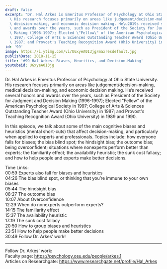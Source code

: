 ```yaml
---
draft: false
excerpt: "Dr. Hal Arkes is Emeritus Professor of Psychology at Ohio State University.\
  \ His research focuses primarily on areas like judgement/decision-making, medical\
  \ decision-making, and economic decision making. He\u2019s received several honors\
  \ and awards over the years, such as President of the Society for Judgment and Decision\
  \ Making (1996-1997); Elected \"Fellow\" of the American Psychological Society in\
  \ 1997; College of Arts & Sciences Outstanding Teacher Award (Ohio University) in\
  \ 1987; and Provost's Teaching Recognition Award (Ohio University) in 1989 and 1990."
id: '99'
image: https://i.ytimg.com/vi/UGxyeA0I3jg/maxresdefault.jpg
publishDate: 2018-11-15
title: '#99 Hal Arkes: Biases, Heuritics, and Decision-Making'
youtubeid: UGxyeA0I3jg
---
```

<div class="timelinks">

Dr. Hal Arkes is Emeritus Professor of Psychology at Ohio State University. His research focuses primarily on areas like judgement/decision-making, medical decision-making, and economic decision making. He’s received several honors and awards over the years, such as President of the Society for Judgment and Decision Making (1996-1997); Elected "Fellow" of the American Psychological Society in 1997; College of Arts & Sciences Outstanding Teacher Award (Ohio University) in 1987; and Provost's Teaching Recognition Award (Ohio University) in 1989 and 1990.

In this episode, we talk about some of the main cognitive biases and heuristics (mental short-cuts) that affect decision-making, and particularly when applied to experts and professionals. Topics include: how everyone falls for biases; the bias blind spot; the hindsight bias; the outcome bias; being overconfident; situations where nonexperts perform better than experts; the familiarity effect; the availability heuristic; the sunk cost fallacy; and how to help people and experts make better decisions.

Time Links:  
<time>00:59</time> Experts also fall for biases and heuristics  
<time>04:26</time> The bias blind spot, or thinking that you’re immune to your own biases                   
<time>05:44</time> The hindsight bias        
<time>08:27</time> The outcome bias      
<time>10:07</time> About Overconfidence        
<time>12:29</time> When do nonexperts outperform experts?           
<time>14:15</time> The familiarity effect    
<time>15:37</time> The availability heuristic  
<time>17:19</time> The sunk cost fallacy  
<time>20:50</time> How to group biases and heuristics  
<time>23:51</time> How to help people make better decisions  
<time>30:49</time> Follow Dr. Arkes’ work!

---

Follow Dr. Arkes’ work:  
Faculty page: https://psychology.osu.edu/people/arkes.1  
Articles on Researchgate: https://www.researchgate.net/profile/Hal_Arkes
</div>

